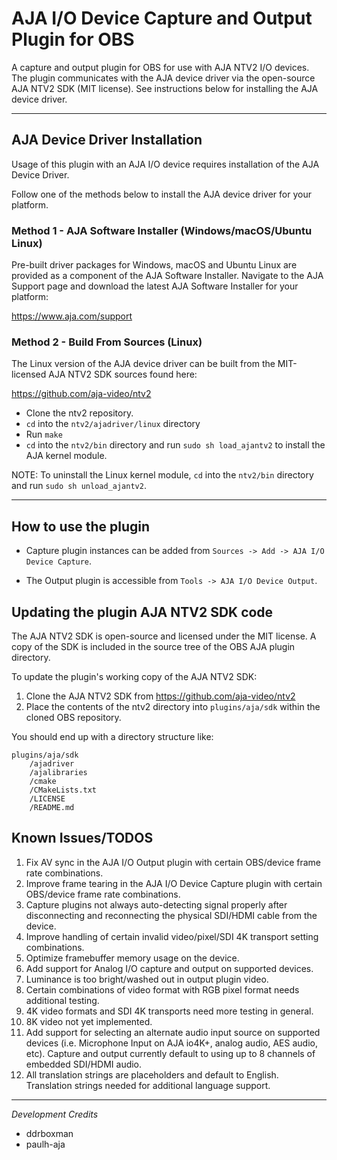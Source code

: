 # AJA I/O Device Capture and Output Plugin for OBS

A capture and output plugin for OBS for use with AJA NTV2 I/O devices. The plugin communicates with the AJA device driver via the open-source AJA NTV2 SDK (MIT license). See instructions below for installing the AJA device driver.

---

## AJA Device Driver Installation

Usage of this plugin with an AJA I/O device requires installation of the AJA Device Driver.

Follow one of the methods below to install the AJA device driver for your platform.

### Method 1 - AJA Software Installer (Windows/macOS/Ubuntu Linux)

Pre-built driver packages for Windows, macOS and Ubuntu Linux are provided as a component of the AJA Software Installer. Navigate to the AJA Support page and download the latest AJA Software Installer for your platform:

https://www.aja.com/support

### Method 2 - Build From Sources (Linux)

The Linux version of the AJA device driver can be built from the MIT-licensed AJA NTV2 SDK sources found here:

https://github.com/aja-video/ntv2

- Clone the ntv2 repository.
- `cd` into the `ntv2/ajadriver/linux` directory
- Run `make`
- `cd` into the `ntv2/bin` directory and run `sudo sh load_ajantv2` to install the AJA kernel module.

NOTE: To uninstall the Linux kernel module, `cd` into the `ntv2/bin` directory and run `sudo sh unload_ajantv2`.

---

## How to use the plugin
- Capture plugin instances can be added from `Sources -> Add -> AJA I/O Device Capture`.

- The Output plugin is accessible from `Tools -> AJA I/O Device Output`.

## Updating the plugin AJA NTV2 SDK code

The AJA NTV2 SDK is open-source and licensed under the MIT license. A copy of the SDK is included in the source tree of the OBS AJA plugin directory.

To update the plugin's working copy of the AJA NTV2 SDK:

1. Clone the AJA NTV2 SDK from https://github.com/aja-video/ntv2
1. Place the contents of the ntv2 directory into `plugins/aja/sdk` within the cloned OBS repository.

You should end up with a directory structure like:

```
plugins/aja/sdk
    /ajadriver
    /ajalibraries
    /cmake
    /CMakeLists.txt
    /LICENSE
    /README.md
```

## Known Issues/TODOS
1. Fix AV sync in the AJA I/O Output plugin with certain OBS/device frame rate combinations.
1. Improve frame tearing in the AJA I/O Device Capture plugin with certain OBS/device frame rate combinations.
1. Capture plugins not always auto-detecting signal properly after disconnecting and reconnecting the physical SDI/HDMI cable from the device.
1. Improve handling of certain invalid video/pixel/SDI 4K transport setting combinations.
1. Optimize framebuffer memory usage on the device.
1. Add support for Analog I/O capture and output on supported devices.
1. Luminance is too bright/washed out in output plugin video.
1. Certain combinations of video format with RGB pixel format needs additional testing.
1. 4K video formats and SDI 4K transports need more testing in general.
1. 8K video not yet implemented.
1. Add support for selecting an alternate audio input source on supported devices (i.e. Microphone Input on AJA io4K+, analog audio, AES audio, etc). Capture and output currently default to using up to 8 channels of embedded SDI/HDMI audio.
1. All translation strings are placeholders and default to English. Translation strings needed for additional language support.

---

_Development Credits_
- ddrboxman
- paulh-aja
